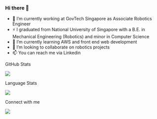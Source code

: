 ### Hi there 👋

<!--
**selvavignesh-2206/selvavignesh-2206** is a ✨ _special_ ✨ repository because its `README.md` (this file) appears on your GitHub profile.

Here are some ideas to get you started:
-->


- 🔭 I’m currently working at GovTech Singapore as Associate Robotics Engineer
- ⚡ I graduated from National University of Singapore with a B.E. in Mechanical Engineering (Robotics) and 
      minor in Computer Science
- 🌱 I’m currently learning AWS and front end web development
- 👯 I’m looking to collaborate on robotics projects
- 📫 You can reach me via Linkedin 

GitHub Stats

<img src="https://github-readme-stats.vercel.app/api?username=selvavignesh-2206&show_icons=true"/>

Language Stats

<img src="https://github-readme-stats.vercel.app/api/top-langs?username=selvavignesh-2206&layout=compact"/>

Connect with me

[![](https://img.shields.io/badge/linkedin-%230077B5.svg?style=for-the-badge&logo=linkedin)](https://www.linkedin.com/in/selvavignesh-balasubramanian-911a93176/)
